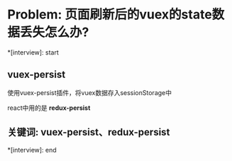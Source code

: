 # Problem: 页面刷新后的vuex的state数据丢失怎么办?

*[interview]: start
## vuex-persist
使用vuex-persist插件，将vuex数据存入sessionStorage中

react中用的是 **redux-persist**
## 关键词: vuex-persist、redux-persist
*[interview]: end
